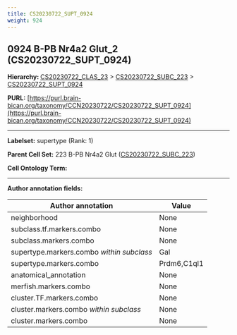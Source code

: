 ```yaml
---
title: CS20230722_SUPT_0924
weight: 924
---
```

## 0924 B-PB Nr4a2 Glut_2 (CS20230722_SUPT_0924)
<b>Hierarchy: </b>
[CS20230722_CLAS_23](../CS20230722_CLAS_23) >
[CS20230722_SUBC_223](../CS20230722_SUBC_223) >
[CS20230722_SUPT_0924](../CS20230722_SUPT_0924)

**PURL:** [https://purl.brain-bican.org/taxonomy/CCN20230722/CS20230722_SUPT_0924](https://purl.brain-bican.org/taxonomy/CCN20230722/CS20230722_SUPT_0924)

---


**Labelset:** supertype (Rank: 1)

**Parent Cell Set:** 223 B-PB Nr4a2 Glut ([CS20230722_SUBC_223](../CS20230722_SUBC_223))



**Cell Ontology Term:** 

[MARKER GENES.]: #


---

[TRANSFERRED ANNOTATIONS.]: #


[AUTHOR ANNOTATION FIELDS.]: #


**Author annotation fields:**

| Author annotation | Value |
|-------------------|-------|
|neighborhood|None|
|subclass.tf.markers.combo|None|
|subclass.markers.combo|None|
|supertype.markers.combo _within subclass_|Gal|
|supertype.markers.combo|Prdm6,C1ql1|
|anatomical_annotation|None|
|merfish.markers.combo|None|
|cluster.TF.markers.combo|None|
|cluster.markers.combo _within subclass_|None|
|cluster.markers.combo|None|
